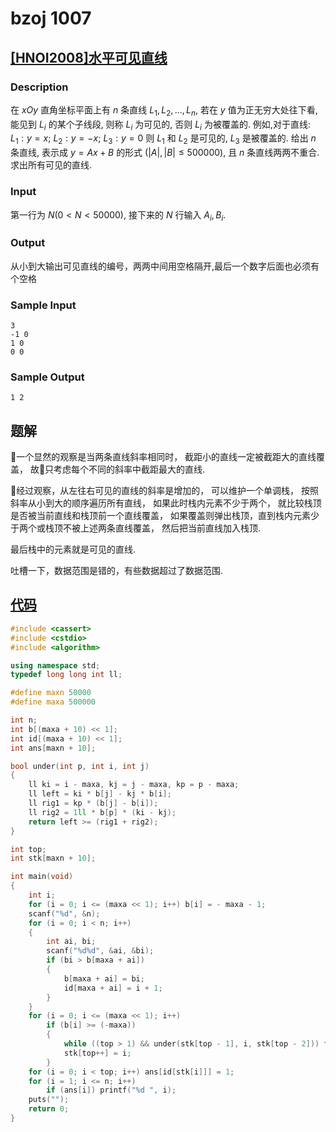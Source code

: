# bzoj 1007

## [[HNOI2008]水平可见直线](https://www.lydsy.com/JudgeOnline/problem.php?id=1007)

### Description

在 $xOy$ 直角坐标平面上有 $n$ 条直线
$L_1, L_2, \dots, L_n$,
若在 $y$ 值为正无穷大处往下看,
能见到 $L_i$ 的某个子线段,
则称 $L_i$ 为可见的,
否则 $L_i$ 为被覆盖的.
例如,对于直线:
$L_1: y=x$; $L_2: y=-x$; $L_3: y=0$
则 $L_1$ 和 $L_2$ 是可见的, $L_3$ 是被覆盖的.
给出 $n$ 条直线,
表示成 $y=Ax+B$ 的形式
$(|A|, |B| \le 500000)$,
且 $n$ 条直线两两不重合.
求出所有可见的直线.

### Input

第一行为 $N(0 < N < 50000)$,
接下来的 $N$ 行输入 $A_i, B_i$.

### Output

从小到大输出可见直线的编号，两两中间用空格隔开,最后一个数字后面也必须有个空格

### Sample Input

    3
    -1 0
    1 0
    0 0

### Sample Output

    1 2

## 题解

一个显然的观察是当两条直线斜率相同时，
截距小的直线一定被截距大的直线覆盖，
故只考虑每个不同的斜率中截距最大的直线.

经过观察，从左往右可见的直线的斜率是增加的，
可以维护一个单调栈，
按照斜率从小到大的顺序遍历所有直线，
如果此时栈内元素不少于两个，
就比较栈顶是否被当前直线和栈顶前一个直线覆盖，
如果覆盖则弹出栈顶，直到栈内元素少于两个或栈顶不被上述两条直线覆盖，
然后把当前直线加入栈顶.

最后栈中的元素就是可见的直线.

吐槽一下，数据范围是错的，有些数据超过了数据范围.

## [代码](https://github.com/ac-voyage/bzoj/blob/master/vol-01/1007.cc)
```cpp
#include <cassert>
#include <cstdio>
#include <algorithm>

using namespace std;
typedef long long int ll;

#define maxn 50000
#define maxa 500000

int n;
int b[(maxa + 10) << 1];
int id[(maxa + 10) << 1];
int ans[maxn + 10];

bool under(int p, int i, int j)
{
    ll ki = i - maxa, kj = j - maxa, kp = p - maxa;
    ll left = ki * b[j] - kj * b[i];
    ll rig1 = kp * (b[j] - b[i]);
    ll rig2 = 1ll * b[p] * (ki - kj);
    return left >= (rig1 + rig2);
}

int top;
int stk[maxn + 10];

int main(void)
{
    int i;
    for (i = 0; i <= (maxa << 1); i++) b[i] = - maxa - 1;
    scanf("%d", &n);
    for (i = 0; i < n; i++)
    {
        int ai, bi;
        scanf("%d%d", &ai, &bi);
        if (bi > b[maxa + ai])
        {
            b[maxa + ai] = bi;
            id[maxa + ai] = i + 1;
        }
    }
    for (i = 0; i <= (maxa << 1); i++)
        if (b[i] >= (-maxa))
        {
            while ((top > 1) && under(stk[top - 1], i, stk[top - 2])) top--;
            stk[top++] = i;
        }
    for (i = 0; i < top; i++) ans[id[stk[i]]] = 1;
    for (i = 1; i <= n; i++)
        if (ans[i]) printf("%d ", i);
    puts("");
    return 0;
}
```
